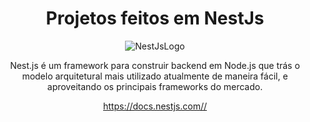 

<div align="center">

# Projetos feitos em NestJs

![NestJsLogo](https://cdn.icon-icons.com/icons2/2699/PNG/512/nestjs_logo_icon_169927.png)

<p>Nest.js é um framework para construir backend em Node.js que trás o modelo arquitetural mais utilizado atualmente de maneira fácil, e aproveitando os principais frameworks do mercado.</p>

<a>https://docs.nestjs.com//</a>

</div>

